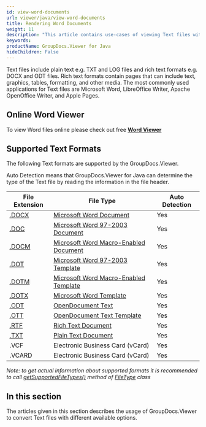 ```yaml
---
id: view-word-documents
url: viewer/java/view-word-documents
title: Rendering Word Documents
weight: 11
description: "This article contains use-cases of viewing Text files with GroupDocs.Viewer within your Java applications."
keywords: 
productName: GroupDocs.Viewer for Java
hideChildren: False
---
```

Text files include plain text e.g. TXT and LOG files and rich text formats e.g. DOCX and ODT files. Rich text formats contain pages that can include text, graphics, tables, formatting, and other media. The most commonly used applications for Text files are Microsoft Word, LibreOffice Writer, Apache OpenOffice Writer, and Apple Pages.

## Online Word Viewer

To view Word files online please check out free **[Word Viewer](https://products.groupdocs.app/viewer/word)**

## Supported Text Formats

The following Text formats are supported by the GroupDocs.Viewer. 

Auto Detection means that GroupDocs.Viewer for Java can determine the type of the Text file by reading the information in the file header.

| File Extension | File Type | Auto Detection |
| --- | --- | --- |
| [.DOCX](https://wiki.fileformat.com/word-processing/docx) | [Microsoft Word Document](https://wiki.fileformat.com/word-processing/docx) | Yes |
| [.DOC](https://wiki.fileformat.com/word-processing/doc) | [Microsoft Word 97-2003 Document](https://wiki.fileformat.com/word-processing/doc) | Yes |
| [.DOCM](https://wiki.fileformat.com/word-processing/docm) | [Microsoft Word Macro-Enabled Document](https://wiki.fileformat.com/word-processing/docm) | Yes |
| [.DOT](https://wiki.fileformat.com/word-processing/dot) | [Microsoft Word 97-2003 Template](https://wiki.fileformat.com/word-processing/dot) | Yes |
| [.DOTM](https://wiki.fileformat.com/word-processing/dotm) | [Microsoft Word Macro-Enabled Template](https://wiki.fileformat.com/word-processing/dotm) | Yes |
| [.DOTX](https://wiki.fileformat.com/word-processing/dotx) | [Microsoft Word Template](https://wiki.fileformat.com/word-processing/dotx) | Yes |
| [.ODT](https://wiki.fileformat.com/word-processing/odt) | [OpenDocument Text](https://wiki.fileformat.com/word-processing/odt) | Yes |
| [.OTT](https://wiki.fileformat.com/word-processing/ott) | [OpenDocument Text Template](https://wiki.fileformat.com/word-processing/ott) | Yes |
| [.RTF](https://wiki.fileformat.com/word-processing/rtf) | [Rich Text Document](https://wiki.fileformat.com/word-processing/rtf) | Yes |
| [.TXT](https://wiki.fileformat.com/word-processing/txt) | [Plain Text Document](https://wiki.fileformat.com/word-processing/txt) | Yes |
| .VCF | Electronic Business Card (vCard) | Yes |
| .VCARD | Electronic Business Card (vCard) | Yes |

*Note:* _to get actual information about supported formats it is recommended to call [getSupportedFileTypes()](https://apireference.groupdocs.com/viewer/java/com.groupdocs.viewer/FileType#getSupportedFileTypes()) method of [FileType](https://apireference.groupdocs.com/viewer/java/com.groupdocs.viewer/FileType) class_

## In this section

The articles given in this section describes the usage of GroupDocs.Viewer to convert Text files with different available options.
